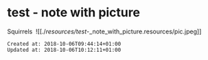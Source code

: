 # test - note with picture

Squirrels 
![[./_resources/test_-_note_with_picture.resources/pic.jpeg]]

    Created at: 2018-10-06T09:44:14+01:00
    Updated at: 2018-10-06T10:12:11+01:00

